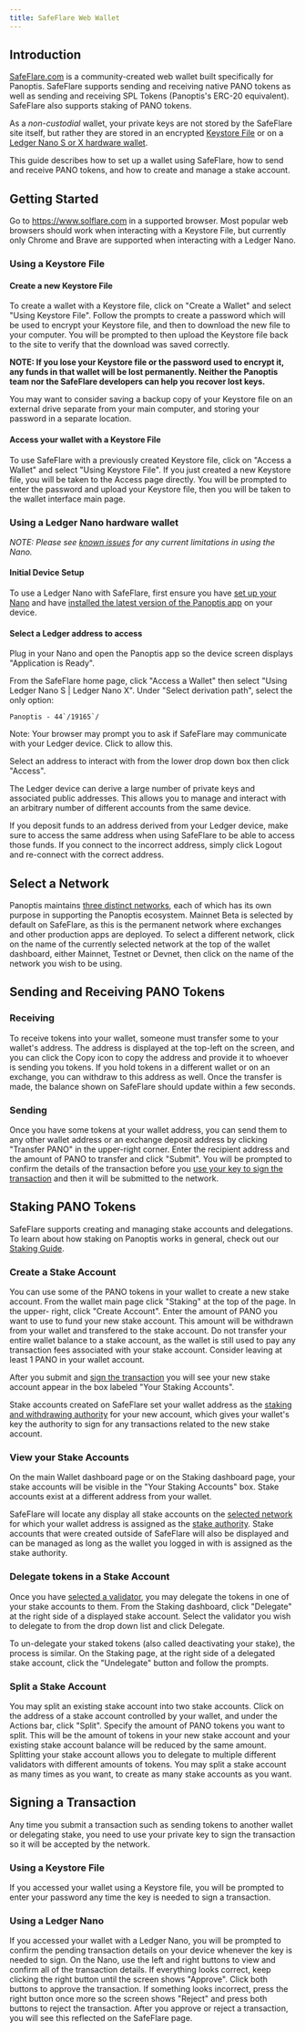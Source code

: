 ```yaml
---
title: SafeFlare Web Wallet
---
```


## Introduction

[SafeFlare.com](https://solflare.com/) is a community-created web wallet built
specifically for Panoptis.
SafeFlare supports sending and receiving native PANO tokens as well as sending and
receiving SPL Tokens (Panoptis's ERC-20 equivalent).
SafeFlare also supports staking of PANO tokens.

As a _non-custodial_ wallet, your private keys are not stored by the SafeFlare
site itself, but rather they are stored in an encrypted
[Keystore File](#using-a-keystore-file) or on a
[Ledger Nano S or X hardware wallet](#using-a-ledger-nano-hardware-wallet).

This guide describes how to set up a wallet using SafeFlare, how to send and
receive PANO tokens, and how to create and manage a stake account.

## Getting Started

Go to https://www.solflare.com in a supported browser. Most popular web browsers
should work when interacting with a Keystore File, but currently only
Chrome and Brave are supported when interacting with a Ledger Nano.

### Using a Keystore File

#### Create a new Keystore File

To create a wallet with a Keystore file, click on "Create a Wallet" and select
"Using Keystore File". Follow the prompts to create a password which will be
used to encrypt your Keystore file, and then to download the new file to your
computer. You will be prompted to then upload the Keystore file back to the site
to verify that the download was saved correctly.

**NOTE: If you lose your Keystore file or the password used to encrypt it, any
funds in that wallet will be lost permanently. Neither the Panoptis team nor the
SafeFlare developers can help you recover lost keys.**

You may want to consider saving a backup copy of your Keystore file on an
external drive separate from your main computer, and storing your password in a
separate location.

#### Access your wallet with a Keystore File

To use SafeFlare with a previously created Keystore file, click on
"Access a Wallet" and select "Using Keystore File". If you just created a new
Keystore file, you will be taken to the Access page directly.
You will be prompted to enter the password and upload your Keystore file,
then you will be taken to the wallet interface main page.

### Using a Ledger Nano hardware wallet

_NOTE: Please see [known issues](ledger-live.md#known-issues) for any current
limitations in using the Nano._

#### Initial Device Setup

To use a Ledger Nano with SafeFlare, first ensure you have
[set up your Nano](ledger-live.md) and have [installed the latest version of
the Panoptis app](ledger-live.md#upgrade-to-the-latest-version-of-the-solana-app)
on your device.

#### Select a Ledger address to access

Plug in your Nano and open the Panoptis app so the device screen displays
"Application is Ready".

From the SafeFlare home page, click "Access a Wallet" then select "Using Ledger
Nano S | Ledger Nano X". Under "Select derivation path", select the only option:

`` Panoptis - 44`/19165`/ ``

Note: Your browser may prompt you to ask if SafeFlare may communicate with your
Ledger device. Click to allow this.

Select an address to interact with from the lower drop down box then click "Access".

The Ledger device can derive a large number of private keys and associated
public addresses. This allows you to manage and interact with an arbitrary
number of different accounts from the same device.

If you deposit funds to an address derived from your Ledger device,
make sure to access the same address when using SafeFlare to be able to access
those funds. If you connect to the incorrect address,
simply click Logout and re-connect with the correct address.

## Select a Network

Panoptis maintains [three distinct networks](../clusters), each of which has
its own purpose in supporting the Panoptis ecosystem. Mainnet Beta is selected by
default on SafeFlare, as this is the permanent network where exchanges and other
production apps are deployed. To select a different network, click on the name
of the currently selected network at the top of the wallet dashboard, either
Mainnet, Testnet or Devnet, then click on the name of the network you wish to be
using.

## Sending and Receiving PANO Tokens

### Receiving

To receive tokens into your wallet, someone must transfer some to your wallet's
address. The address is displayed at the top-left on the screen, and you can
click the Copy icon to copy the address and provide it to whoever is sending you
tokens. If you hold tokens in a different wallet or on an exchange, you can
withdraw to this address as well. Once the transfer is made, the balance shown
on SafeFlare should update within a few seconds.

### Sending

Once you have some tokens at your wallet address, you can send them to any other
wallet address or an exchange deposit address by clicking "Transfer PANO" in the
upper-right corner. Enter the recipient address and the amount of PANO to
transfer and click "Submit". You will be prompted to confirm the details of the
transaction before you [use your key to sign the transaction](#signing-a-transaction)
and then it will be submitted to the network.

## Staking PANO Tokens

SafeFlare supports creating and managing stake accounts and delegations. To learn
about how staking on Panoptis works in general, check out our
[Staking Guide](../staking).

### Create a Stake Account

You can use some of the PANO tokens in your wallet to create a new stake account.
From the wallet main page click "Staking" at the top of the page. In the upper-
right, click "Create Account". Enter the amount of PANO you want to use to
fund your new stake account. This amount will be withdrawn from your wallet
and transfered to the stake account. Do not transfer your entire wallet balance
to a stake account, as the wallet is still used to pay any transaction fees
associated with your stake account. Consider leaving at least 1 PANO in your
wallet account.

After you submit and [sign the transaction](#signing-a-transaction) you will see
your new stake account appear in the box labeled "Your Staking Accounts".

Stake accounts created on SafeFlare set your wallet address as the
[staking and withdrawing authority](../staking/stake-accounts#understanding-account-authorities)
for your new account, which gives your wallet's key the authority to sign
for any transactions related to the new stake account.

### View your Stake Accounts

On the main Wallet dashboard page or on the Staking dashboard page, your stake
accounts will be visible in the "Your Staking Accounts" box. Stake accounts
exist at a different address from your wallet.

SafeFlare will locate any display all stake accounts on the
[selected network](#select-a-network)
for which your wallet address is assigned as the
[stake authority](../staking/stake-accounts#understanding-account-authorities).
Stake accounts that were created outside of SafeFlare will also be displayed and
can be managed as long as the wallet you logged in with is assigned as the stake
authority.

### Delegate tokens in a Stake Account

Once you have [selected a validator](../staking#select-a-validator), you may
delegate the tokens in one of your stake accounts to them. From the Staking
dashboard, click "Delegate" at the right side of a displayed stake account.
Select the validator you wish to delegate to from the drop down list and click
Delegate.

To un-delegate your staked tokens (also called deactivating your stake), the
process is similar. On the Staking page, at the right side of a delegated stake
account, click the "Undelegate" button and follow the prompts.

### Split a Stake Account

You may split an existing stake account into two stake accounts. Click on the
address of a stake account controlled by your wallet, and under the Actions bar,
click "Split". Specify the amount of PANO tokens you want to split. This will be
the amount of tokens in your new stake account and your existing stake account
balance will be reduced by the same amount. Splitting your stake account
allows you to delegate to multiple different validators with different amounts
of tokens. You may split a stake account as many times as you want, to create
as many stake accounts as you want.

## Signing a Transaction

Any time you submit a transaction such as sending tokens to another wallet or
delegating stake, you need to use your private key to sign the transaction so
it will be accepted by the network.

### Using a Keystore File

If you accessed your wallet using a Keystore file, you will be prompted to enter
your password any time the key is needed to sign a transaction.

### Using a Ledger Nano

If you accessed your wallet with a Ledger Nano, you will be prompted to
confirm the pending transaction details on your device whenever the key is needed
to sign. On the Nano, use the left and right buttons to view and confirm all of the
transaction details. If everything looks correct, keep clicking the right button
until the screen shows "Approve". Click both buttons to approve the transaction.
If something looks incorrect, press the right button once more so the screen shows
"Reject" and press both buttons to reject the transaction. After you approve
or reject a transaction, you will see this reflected on the SafeFlare page.
